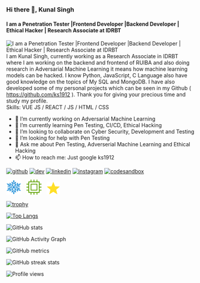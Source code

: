 ### Hi there 👋, Kunal Singh
#### I am a Penetration Tester |Frontend Developer |Backend Developer | Ethical Hacker | Research Associate at IDRBT
![I am a Penetration Tester |Frontend Developer |Backend Developer | Ethical Hacker | Research Associate at IDRBT](https://www.linkedin.com/in/ks1912/)
</br>
I am Kunal Singh, currently working as a Research Associate in IDRBT where I am working on the backend and frontend of RUIBA and also doing research in Adversarial Machine Learning it means how machine learning models can be hacked. I know Python, JavaScript, C Language also have good knowledge on the topics of My SQL and MongoDB. I have also developed some of my personal projects which can be seen in my Github ( https://github.com/ks1912 ). Thank you for giving your precious time and study my profile.
</br>
Skills: VUE JS / REACT / JS / HTML / CSS

- 🔭 I’m currently working on Adversarial Machine Learning 
- 🌱 I’m currently learning Pen Testing, CI/CD, Ethical Hacking 
- 👯 I’m looking to collaborate on Cyber Security, Development and Testing 
- 🤔 I’m looking for help with Pen Testing 
- 💬 Ask me about Pen Testing, Adverserial Machine Learning and Ethical Hacking 
- 📫 How to reach me: Just google ks1912 


[<img src='https://cdn.jsdelivr.net/npm/simple-icons@3.0.1/icons/github.svg' alt='github' height='40'>](https://github.com/ks1912)  [<img src='https://cdn.jsdelivr.net/npm/simple-icons@3.0.1/icons/hashnode.svg' alt='dev' height='40'>](ks1912)  [<img src='https://cdn.jsdelivr.net/npm/simple-icons@3.0.1/icons/linkedin.svg' alt='linkedin' height='40'>](https://www.linkedin.com/in/ks1912/)  [<img src='https://cdn.jsdelivr.net/npm/simple-icons@3.0.1/icons/instagram.svg' alt='instagram' height='40'>](https://www.instagram.com/ks_kunalsingh/)  [<img src='https://cdn.jsdelivr.net/npm/simple-icons@3.0.1/icons/codesandbox.svg' alt='codesandbox' height='40'>](https://codesandbox.io/u/ks1912)  

<a href='https://archiveprogram.github.com/'><img src='https://raw.githubusercontent.com/acervenky/animated-github-badges/master/assets/acbadge.gif' width='40' height='40'></a> <a href='https://docs.github.com/en/developers'><img src='https://raw.githubusercontent.com/acervenky/animated-github-badges/master/assets/devbadge.gif' width='40' height='40'></a> <a href='https://stars.github.com/'><img src='https://raw.githubusercontent.com/acervenky/animated-github-badges/master/assets/starbadge.gif' width='35' height='35'></a> 

[![trophy](https://github-profile-trophy.vercel.app/?username=ks1912)](https://github.com/ryo-ma/github-profile-trophy)

[![Top Langs](https://github-readme-stats.vercel.app/api/top-langs/?username=ks1912)](https://github.com/anuraghazra/github-readme-stats)

![GitHub stats](https://github-readme-stats.vercel.app/api?username=ks1912&show_icons=true)  

![GitHub Activity Graph](https://activity-graph.herokuapp.com/graph?username=ks1912)  

![GitHub metrics](https://metrics.lecoq.io/ks1912)  

![GitHub streak stats](https://github-readme-streak-stats.herokuapp.com/?user=ks1912)  

![Profile views](https://gpvc.arturio.dev/ks1912)
</br>
<!-- #### I am a Penetration Tester |Frontend Developer |Backend Developer | Ethical Hacker | Research Associate at IDRBT
</br>
![I am a Penetration Tester |Frontend Developer |Backend Developer | Ethical Hacker | Research Associate at IDRBT](https://www.linkedin.com/in/ks1912/)
</br>
I am Kunal Singh, currently working as a Research Associate in IDRBT where I am working on the backend and frontend of RUIBA and also doing research in Adversarial Machine Learning it means how machine learning models can be hacked. I know Python, JavaScript, C Language also have good knowledge on the topics of My SQL and MongoDB. I have also developed some of my personal projects which can be seen in my Github ( https://github.com/ks1912 ). Thank you for giving your precious time and study my profile.
</br>
Skills: PYTHON / REACT / JS / HTML / CSS / BOOTSTRAP / JAVA / MongoDB / MySQL / 
</br>

Here are some ideas to get you started:

- 🔭 I’m currently working as Research Associate
- 🔭 I’m currently working on this page. 
- 🌱 I’m currently learning Pen Testing, CI/CD, Ethical Hacking
- 👯 I’m looking to collaborate on Cyber Security, Development and Testing
- 💬 Ask me about Pen Testing, Adverserial Machine Learning and Ethical Hacking
- 📫 How to reach me: Just google ks1912
<!-- - 🤔 I’m looking for help with
- 😄 Pronouns: ...
- ⚡ Fun fact: ... 

</br>

![Kunal's GitHub stats](https://github-readme-stats.vercel.app/api?username=ks1912&theme=dark&show_icons=true)

</br>

[![Top Langs](https://github-readme-stats.vercel.app/api/top-langs/?username=ks1912&layout=compact)](https://github.com/ks1912/github-readme-stats)


**ks1912/ks1912** is a ✨ _special_ ✨ repository because its `README.md` (this file) appears on your GitHub profile.

Here are some ideas to get you started:

- 🔭 I’m currently working on ...
- 🌱 I’m currently learning ...
- 👯 I’m looking to collaborate on ...
- 🤔 I’m looking for help with ...
- 💬 Ask me about ...
- 📫 How to reach me: ...
- 😄 Pronouns: ...
- ⚡ Fun fact: ...
-->
